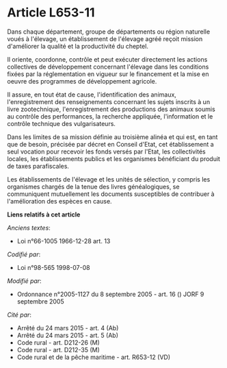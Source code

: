 # Article L653-11

Dans chaque département, groupe de départements ou région naturelle voués à l'élevage, un établissement de l'élevage agréé
reçoit mission d'améliorer la qualité et la productivité du cheptel.

Il oriente, coordonne, contrôle et peut exécuter directement les actions collectives de développement concernant l'élevage
dans les conditions fixées par la réglementation en vigueur sur le financement et la mise en oeuvre des programmes de
développement agricole.

Il assure, en tout état de cause, l'identification des animaux, l'enregistrement des renseignements concernant les sujets
inscrits à un livre zootechnique, l'enregistrement des productions des animaux soumis au contrôle des performances, la
recherche appliquée, l'information et le contrôle technique des vulgarisateurs.

Dans les limites de sa mission définie au troisième alinéa et qui est, en tant que de besoin, précisée par décret en Conseil
d'Etat, cet établissement a seul vocation pour recevoir les fonds versés par l'Etat, les collectivités locales, les
établissements publics et les organismes bénéficiant du produit de taxes parafiscales.

Les établissements de l'élevage et les unités de sélection, y compris les organismes chargés de la tenue des livres
généalogiques, se communiquent mutuellement les documents susceptibles de contribuer à l'amélioration des espèces en cause.

**Liens relatifs à cet article**

_Anciens textes_:

  - Loi n°66-1005 1966-12-28 art. 13

_Codifié par_:

  - Loi n°98-565 1998-07-08

_Modifié par_:

  - Ordonnance n°2005-1127 du 8 septembre 2005 - art. 16 () JORF 9 septembre 2005

_Cité par_:

  - Arrêté du 24 mars 2015 - art. 4 (Ab)
  - Arrêté du 24 mars 2015 - art. 5 (Ab)
  - Code rural - art. D212-26 (M)
  - Code rural - art. D212-35 (M)
  - Code rural et de la pêche maritime - art. R653-12 (VD)
